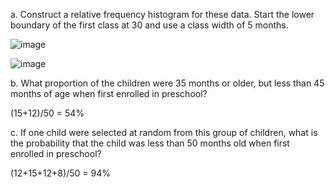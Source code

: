 a. Construct a relative frequency histogram for these data. Start the lower boundary of the first class at 30 and use a class width of 5 months.

![image](https://github.com/user-attachments/assets/c7c71235-a785-4c21-809f-1b1e7bd75642)

![image](https://github.com/user-attachments/assets/4b9a4329-4448-422e-bb51-4308a7140281)

b. What proportion of the children were 35 months or older, but less than 45 months of age when first enrolled in preschool?

(15+12)/50 = 54%

c. If one child were selected at random from this group of children, what is the probability that the child was less than 50 months old when first enrolled in preschool?

(12+15+12+8)/50 = 94%
